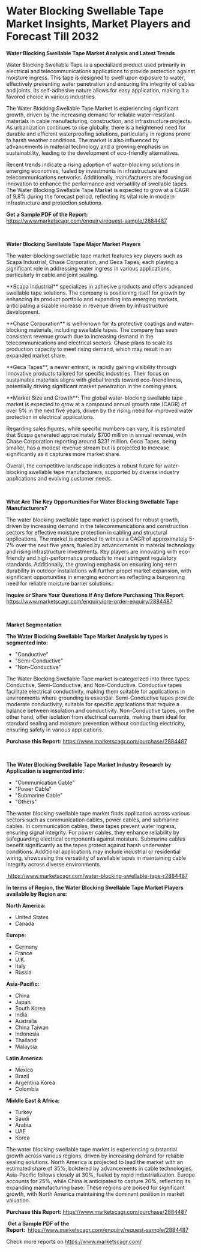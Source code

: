 <p><h1>Water Blocking Swellable Tape Market Insights, Market Players and Forecast Till 2032</h1></p><p><strong>Water Blocking Swellable Tape Market Analysis and Latest Trends</strong></p>
<p><p>Water Blocking Swellable Tape is a specialized product used primarily in electrical and telecommunications applications to provide protection against moisture ingress. This tape is designed to swell upon exposure to water, effectively preventing water penetration and ensuring the integrity of cables and joints. Its self-adhesive nature allows for easy application, making it a favored choice in various industries.</p><p>The Water Blocking Swellable Tape Market is experiencing significant growth, driven by the increasing demand for reliable water-resistant materials in cable manufacturing, construction, and infrastructure projects. As urbanization continues to rise globally, there is a heightened need for durable and efficient waterproofing solutions, particularly in regions prone to harsh weather conditions. The market is also influenced by advancements in material technology and a growing emphasis on sustainability, leading to the development of eco-friendly alternatives.</p><p>Recent trends indicate a rising adoption of water-blocking solutions in emerging economies, fueled by investments in infrastructure and telecommunications networks. Additionally, manufacturers are focusing on innovation to enhance the performance and versatility of swellable tapes. The Water Blocking Swellable Tape Market is expected to grow at a CAGR of 9.8% during the forecast period, reflecting its vital role in modern infrastructure and protection solutions.</p></p>
<p><strong>Get a Sample PDF of the Report:&nbsp;</strong> <a href="https://www.marketscagr.com/enquiry/request-sample/2884487?utm_campaign=3345&utm_medium=2&utm_source=Github&utm_content=ia&utm_term=13032025&utm_id=water-blocking-swellable-tape">https://www.marketscagr.com/enquiry/request-sample/2884487</a></p>
<p>&nbsp;</p>
<p><strong>Water Blocking Swellable Tape Major Market Players</strong></p>
<p><p>The water-blocking swellable tape market features key players such as Scapa Industrial, Chase Corporation, and Geca Tapes, each playing a significant role in addressing water ingress in various applications, particularly in cable and joint sealing.</p><p>**Scapa Industrial** specializes in adhesive products and offers advanced swellable tape solutions. The company is positioning itself for growth by enhancing its product portfolio and expanding into emerging markets, anticipating a sizable increase in revenue driven by infrastructure development.</p><p>**Chase Corporation** is well-known for its protective coatings and water-blocking materials, including swellable tapes. The company has seen consistent revenue growth due to increasing demand in the telecommunications and electrical sectors. Chase plans to scale its production capacity to meet rising demand, which may result in an expanded market share.</p><p>**Geca Tapes**, a newer entrant, is rapidly gaining visibility through innovative products tailored for specific industries. Their focus on sustainable materials aligns with global trends toward eco-friendliness, potentially driving significant market penetration in the coming years.</p><p>**Market Size and Growth**: The global water-blocking swellable tape market is expected to grow at a compound annual growth rate (CAGR) of over 5% in the next five years, driven by the rising need for improved water protection in electrical applications.</p><p>Regarding sales figures, while specific numbers can vary, it is estimated that Scapa generated approximately $700 million in annual revenue, with Chase Corporation reporting around $231 million. Geca Tapes, being smaller, has a modest revenue stream but is projected to increase significantly as it captures more market share.</p><p>Overall, the competitive landscape indicates a robust future for water-blocking swellable tape manufacturers, supported by diverse industry applications and evolving customer needs.</p></p>
<p>&nbsp;</p>
<p><strong>What Are The Key Opportunities For Water Blocking Swellable Tape Manufacturers?</strong></p>
<p><p>The water blocking swellable tape market is poised for robust growth, driven by increasing demand in the telecommunications and construction sectors for effective moisture protection in cabling and structural applications. The market is expected to witness a CAGR of approximately 5-7% over the next five years, fueled by advancements in material technology and rising infrastructure investments. Key players are innovating with eco-friendly and high-performance products to meet stringent regulatory standards. Additionally, the growing emphasis on ensuring long-term durability in outdoor installations will further propel market expansion, with significant opportunities in emerging economies reflecting a burgeoning need for reliable moisture barrier solutions.</p></p>
<p><strong>Inquire or Share Your Questions If Any Before Purchasing This Report:</strong> <a href="https://www.marketscagr.com/enquiry/pre-order-enquiry/2884487?utm_campaign=3345&utm_medium=2&utm_source=Github&utm_content=ia&utm_term=13032025&utm_id=water-blocking-swellable-tape">https://www.marketscagr.com/enquiry/pre-order-enquiry/2884487</a></p>
<p>&nbsp;</p>
<p><strong>Market Segmentation</strong></p>
<p><strong>The Water Blocking Swellable Tape Market Analysis by types is segmented into:</strong></p>
<p><ul><li>"Conductive"</li><li>"Semi-Conductive"</li><li>"Non-Conductive"</li></ul></p>
<p><p>The Water Blocking Swellable Tape market is categorized into three types: Conductive, Semi-Conductive, and Non-Conductive. Conductive tapes facilitate electrical conductivity, making them suitable for applications in environments where grounding is essential. Semi-Conductive tapes provide moderate conductivity, suitable for specific applications that require a balance between insulation and conductivity. Non-Conductive tapes, on the other hand, offer isolation from electrical currents, making them ideal for standard sealing and moisture prevention without conducting electricity, ensuring safety in various applications.</p></p>
<p><strong>Purchase this Report:&nbsp;</strong><a href="https://www.marketscagr.com/purchase/2884487?utm_campaign=3345&utm_medium=2&utm_source=Github&utm_content=ia&utm_term=13032025&utm_id=water-blocking-swellable-tape">https://www.marketscagr.com/purchase/2884487</a></p>
<p>&nbsp;</p>
<p><strong>The Water Blocking Swellable Tape Market Industry Research by Application is segmented into:</strong></p>
<p><ul><li>"Communication Cable"</li><li>"Power Cable"</li><li>"Submarine Cable"</li><li>"Others"</li></ul></p>
<p><p>The water blocking swellable tape market finds application across various sectors such as communication cables, power cables, and submarine cables. In communication cables, these tapes prevent water ingress, ensuring signal integrity. For power cables, they enhance reliability by safeguarding electrical components against moisture. Submarine cables benefit significantly as the tapes protect against harsh underwater conditions. Additional applications may include industrial or residential wiring, showcasing the versatility of swellable tapes in maintaining cable integrity across diverse environments.</p></p>
<p><a href="https://www.marketscagr.com/water-blocking-swellable-tape-r2884487?utm_campaign=3345&utm_medium=2&utm_source=Github&utm_content=ia&utm_term=13032025&utm_id=water-blocking-swellable-tape">&nbsp;https://www.marketscagr.com/water-blocking-swellable-tape-r2884487</a></p>
<p><strong>In terms of Region, the Water Blocking Swellable Tape Market Players available by Region are:</strong></p>
<p>
    <p> <strong> North America: </strong>
        <ul>
            <li>United States</li>
            <li>Canada</li>
        </ul>
        </p> 
    <p> <strong> Europe: </strong>
        <ul>
            <li>Germany</li>
            <li>France</li>
            <li>U.K.</li>
            <li>Italy</li>
            <li>Russia</li>
        </ul>
        </p> 
    <p> <strong> Asia-Pacific: </strong>
        <ul>
            <li>China</li>
            <li>Japan</li>
            <li>South Korea</li>
            <li>India</li>
            <li>Australia</li>
            <li>China Taiwan</li>
            <li>Indonesia</li>
            <li>Thailand</li>
            <li>Malaysia</li>
        </ul>
        </p> 
    <p> <strong> Latin America: </strong>
        <ul>
            <li>Mexico</li>
            <li>Brazil</li>
            <li>Argentina Korea</li>
            <li>Colombia</li>
        </ul>
        </p> 
    <p> <strong> Middle East & Africa: </strong>
        <ul>
            <li>Turkey</li>
            <li>Saudi</li>
            <li>Arabia</li>
            <li>UAE</li>
            <li>Korea</li>
        </ul>
    </p>
    </p>
<p><p>The water blocking swellable tape market is experiencing substantial growth across various regions, driven by increasing demand for reliable sealing solutions. North America is projected to lead the market with an estimated share of 35%, bolstered by advancements in cable technologies. Asia-Pacific follows closely at 30%, fueled by rapid industrialization. Europe accounts for 25%, while China is anticipated to capture 20%, reflecting its expanding manufacturing base. These regions are poised for significant growth, with North America maintaining the dominant position in market valuation.</p></p>
<p><strong>Purchase this Report: </strong><a href="https://www.marketscagr.com/purchase/2884487?utm_campaign=3345&utm_medium=2&utm_source=Github&utm_content=ia&utm_term=13032025&utm_id=water-blocking-swellable-tape">https://www.marketscagr.com/purchase/2884487</a></p>
<p>&nbsp;<strong>Get a Sample PDF of the Report:&nbsp;&nbsp;</strong><a href="https://www.marketscagr.com/enquiry/request-sample/2884487?utm_campaign=3345&utm_medium=2&utm_source=Github&utm_content=ia&utm_term=13032025&utm_id=water-blocking-swellable-tape">https://www.marketscagr.com/enquiry/request-sample/2884487</a></p>
<p><strong></strong></p>
<p>Check more reports on <a href="https://www.marketscagr.com/?utm_campaign=3345&utm_medium=2&utm_source=Github&utm_content=ia&utm_term=13032025&utm_id=water-blocking-swellable-tape">https://www.marketscagr.com/</a></p>